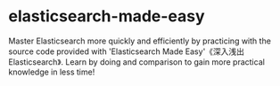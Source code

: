 # elasticsearch-made-easy
Master Elasticsearch more quickly and efficiently by practicing with the source code provided with 'Elasticsearch Made Easy'《深入浅出Elasticsearch》. Learn by doing and comparison to gain more practical knowledge in less time!
